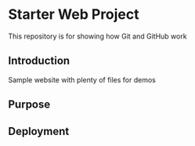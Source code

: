 # Starter Web Project

This repository is for showing how Git and GitHub work

## Introduction

Sample website with plenty of files for demos

## Purpose

## Deployment